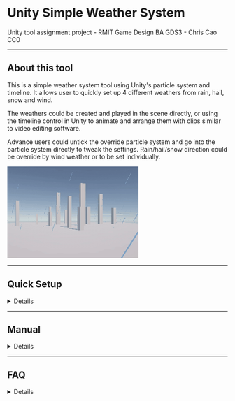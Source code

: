 # Unity Simple Weather System
Unity tool assignment project - RMIT Game Design BA GDS3 - Chris Cao
CC0

-------------------------

## About this tool

This is a simple weather system tool using Unity's particle system and timeline. It allows user to quickly set up 4 different weathers from rain, hail, snow and wind. 

The weathers could be created and played in the scene directly, or using the timeline control in Unity to animate and arrange them with clips similar to video editing software.

Advance users could untick the override particle system and go into the particle system directly to tweak the settings. Rain/hail/snow direction could be override by wind weather or to be set individually. 

![](https://github.com/Chrismicrowave/UnitySimpleWeatherSystem/blob/main/Readme%20Images/demo.gif)

-------------------------

## Quick Setup
<details>
  
### Importing Tool

![](https://github.com/Chrismicrowave/UnitySimpleWeatherSystem/blob/main/Readme%20Images/QuickStart%20(1).jpg)
![](https://github.com/Chrismicrowave/UnitySimpleWeatherSystem/blob/main/Readme%20Images/QuickStart%20(2).jpg)
![](https://github.com/Chrismicrowave/UnitySimpleWeatherSystem/blob/main/Readme%20Images/QuickStart%20(3).jpg)

### Creating Weather

![](https://github.com/Chrismicrowave/UnitySimpleWeatherSystem/blob/main/Readme%20Images/QuickStart%20(4).jpg)
![](https://github.com/Chrismicrowave/UnitySimpleWeatherSystem/blob/main/Readme%20Images/QuickStart%20(5).jpg)
![](https://github.com/Chrismicrowave/UnitySimpleWeatherSystem/blob/main/Readme%20Images/QuickStart%20(6).jpg)
![](https://github.com/Chrismicrowave/UnitySimpleWeatherSystem/blob/main/Readme%20Images/QuickStart%20(7).jpg)
![](https://github.com/Chrismicrowave/UnitySimpleWeatherSystem/blob/main/Readme%20Images/QuickStart%20(8).jpg)
![](https://github.com/Chrismicrowave/UnitySimpleWeatherSystem/blob/main/Readme%20Images/QuickStart%20(9).jpg)

### Using Timeline

![](https://github.com/Chrismicrowave/UnitySimpleWeatherSystem/blob/main/Readme%20Images/QuickStart%20(10).jpg)
![](https://github.com/Chrismicrowave/UnitySimpleWeatherSystem/blob/main/Readme%20Images/QuickStart%20(11).jpg)
![](https://github.com/Chrismicrowave/UnitySimpleWeatherSystem/blob/main/Readme%20Images/QuickStart%20(12).jpg)
![](https://github.com/Chrismicrowave/UnitySimpleWeatherSystem/blob/main/Readme%20Images/QuickStart%20(13).jpg)
![](https://github.com/Chrismicrowave/UnitySimpleWeatherSystem/blob/main/Readme%20Images/QuickStart%20(14).jpg)
![](https://github.com/Chrismicrowave/UnitySimpleWeatherSystem/blob/main/Readme%20Images/QuickStart%20(15).jpg)
![](https://github.com/Chrismicrowave/UnitySimpleWeatherSystem/blob/main/Readme%20Images/QuickStart%20(16).jpg)
![](https://github.com/Chrismicrowave/UnitySimpleWeatherSystem/blob/main/Readme%20Images/QuickStart%20(17).jpg)
![](https://github.com/Chrismicrowave/UnitySimpleWeatherSystem/blob/main/Readme%20Images/QuickStart%20(18).jpg)

</details>


-------------------------

## Manual

<details>

### Rain Hail Snow Weather Class
![](https://github.com/Chrismicrowave/UnitySimpleWeatherSystem/blob/main/Readme%20Images/Manual%201.jpg)

### Wind System Class
![](https://github.com/Chrismicrowave/UnitySimpleWeatherSystem/blob/main/Readme%20Images/Manual%202.jpg)

</details>


-------------------------

## FAQ

<details>

- Why the droplet of the rain/ snow/ hail not hitting the ground of my secene?

  You can adjust the 'Droplet Life' parameter in the inspector window and make sure the droplets last till they hit the ground.



- Why is my rain/hail/snow's direction is not override by the wind after I click 'Use Wind System Direction' ?

  Make sure there is a wind weather game object in the scene by clicking 'Create Wind Game Object' in the 'SimpleWeatherSystem' game object. Move and rotate the wind game object to the desired location and direction, untick and tick again to reload the wind direction.



- How do I have the clip keep playing throughout the game?

  Click the 'Play Indefinitely In Game' on the weather class script component in Inspector window.



- How do I have a few different animation sequences?

  You have to create another timeline asset by right click in the project folder window, and go to 'Create > Timeline > Timeline'. And replace the 'Playable' in the 'Playable Director' component in the 'SimpleWeahterSystem' game object.



- Can I drag and drop the weather prefab directly from the project folder?

  Yes but not recommended, there could be naming descripency for the weathers causing wind weather direction referecing not working properly or other bugs.




- How to create track and clip for a new custom weather class?

  This may or may not work for custom class in this simple system, but to create new track and clip in the timeline, you will have to create three classes "track asset, playable behaviour, playable asset", you could copy and modify from exsiting scripts in the script folder for example "WindTrack, WindSystemClipBehaviour, WindSystemClip", and here are the simple explaination of the code:

  ![](https://github.com/Chrismicrowave/UnitySimpleWeatherSystem/blob/main/Readme%20Images/AddNewWeatherToTimeline1.jpg)
  ![](https://github.com/Chrismicrowave/UnitySimpleWeatherSystem/blob/main/Readme%20Images/AddNewWeatherToTimeline2.jpg)
  ![](https://github.com/Chrismicrowave/UnitySimpleWeatherSystem/blob/main/Readme%20Images/AddNewWeatherToTimeline3.jpg)
  
  


</details>
